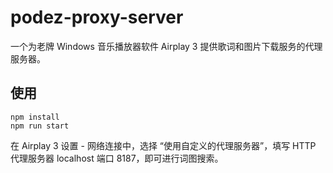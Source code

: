 # podez-proxy-server
一个为老牌 Windows 音乐播放器软件 Airplay 3 提供歌词和图片下载服务的代理服务器。

## 使用
```
npm install
npm run start
```

在 Airplay 3 设置 - 网络连接中，选择 “使用自定义的代理服务器”，填写 HTTP 代理服务器 localhost 端口 8187，即可进行词图搜索。